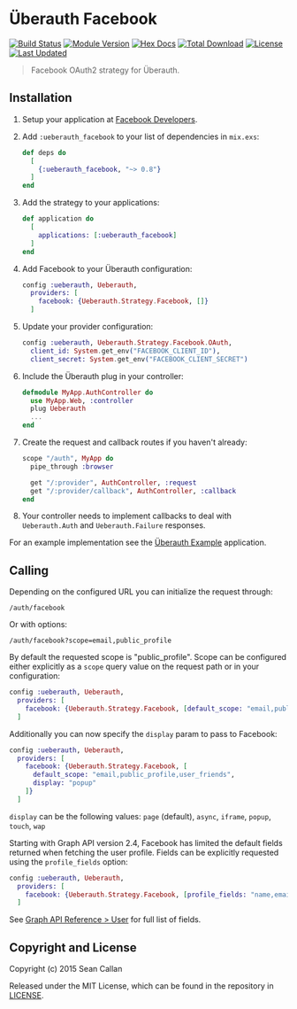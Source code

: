 # Überauth Facebook

[![Build Status](https://travis-ci.org/ueberauth/ueberauth_facebook.svg?branch=master)](https://travis-ci.org/ueberauth/ueberauth_facebook)
[![Module Version](https://img.shields.io/hexpm/v/ueberauth_facebook.svg)](https://hex.pm/packages/ueberauth_facebook)
[![Hex Docs](https://img.shields.io/badge/hex-docs-lightgreen.svg)](https://hexdocs.pm/ueberauth_facebook/)
[![Total Download](https://img.shields.io/hexpm/dt/ueberauth_facebook.svg)](https://hex.pm/packages/ueberauth_facebook)
[![License](https://img.shields.io/hexpm/l/ueberauth_facebook.svg)](https://github.com/ueberauth/ueberauth_facebook/blob/master/LICENSE)
[![Last Updated](https://img.shields.io/github/last-commit/ueberauth/ueberauth_facebook.svg)](https://github.com/ueberauth/ueberauth_facebook/commits/master)

> Facebook OAuth2 strategy for Überauth.

## Installation

1. Setup your application at [Facebook Developers](https://developers.facebook.com).

1. Add `:ueberauth_facebook` to your list of dependencies in `mix.exs`:

    ```elixir
    def deps do
      [
        {:ueberauth_facebook, "~> 0.8"}
      ]
    end
    ```

1. Add the strategy to your applications:

    ```elixir
    def application do
      [
        applications: [:ueberauth_facebook]
      ]
    end
    ```

1. Add Facebook to your Überauth configuration:

    ```elixir
    config :ueberauth, Ueberauth,
      providers: [
        facebook: {Ueberauth.Strategy.Facebook, []}
      ]
    ```

1.  Update your provider configuration:

    ```elixir
    config :ueberauth, Ueberauth.Strategy.Facebook.OAuth,
      client_id: System.get_env("FACEBOOK_CLIENT_ID"),
      client_secret: System.get_env("FACEBOOK_CLIENT_SECRET")
    ```

1.  Include the Überauth plug in your controller:

    ```elixir
    defmodule MyApp.AuthController do
      use MyApp.Web, :controller
      plug Ueberauth
      ...
    end
    ```

1.  Create the request and callback routes if you haven't already:

    ```elixir
    scope "/auth", MyApp do
      pipe_through :browser

      get "/:provider", AuthController, :request
      get "/:provider/callback", AuthController, :callback
    end
    ```

1. Your controller needs to implement callbacks to deal with `Ueberauth.Auth` and `Ueberauth.Failure` responses.

For an example implementation see the [Überauth Example](https://github.com/ueberauth/ueberauth_example) application.

## Calling

Depending on the configured URL you can initialize the request through:

    /auth/facebook

Or with options:

    /auth/facebook?scope=email,public_profile

By default the requested scope is "public_profile". Scope can be configured either explicitly as a `scope` query value on the request path or in your configuration:

```elixir
config :ueberauth, Ueberauth,
  providers: [
    facebook: {Ueberauth.Strategy.Facebook, [default_scope: "email,public_profile,user_friends"]}
  ]
```

Additionally you can now specify the `display` param to pass to Facebook:

```elixir
config :ueberauth, Ueberauth,
  providers: [
    facebook: {Ueberauth.Strategy.Facebook, [
      default_scope: "email,public_profile,user_friends",
      display: "popup"
    ]}
  ]
```

`display` can be the following values: `page` (default), `async`, `iframe`, `popup`, `touch`, `wap`

Starting with Graph API version 2.4, Facebook has limited the default fields returned when fetching the user profile.
Fields can be explicitly requested using the `profile_fields` option:

```elixir
config :ueberauth, Ueberauth,
  providers: [
    facebook: {Ueberauth.Strategy.Facebook, [profile_fields: "name,email,first_name,last_name"]}
  ]
```

See [Graph API Reference > User](https://developers.facebook.com/docs/graph-api/reference/user) for full list of fields.

## Copyright and License

Copyright (c) 2015 Sean Callan

Released under the MIT License, which can be found in the repository in [LICENSE](./LICENSE).
